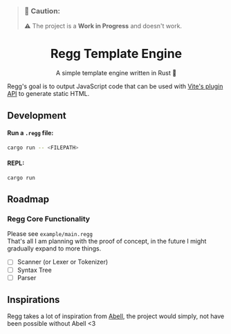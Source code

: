 > ### 🚧 Caution:
>
> ⚠️ The project is a **Work in Progress** and doesn't work.

<h1 align="center">Regg Template Engine</h1>

<p align="center"> A simple template engine written in Rust 🦀 </p>

Regg's goal is to output JavaScript code that can be used with [Vite's plugin API](https://vitejs.dev/guide/api-plugin.html#transforming-custom-file-types) to generate static HTML. <br />

## Development

#### Run a `.regg` file:

```sh
cargo run -- <FILEPATH>
```

#### REPL:

```sh
cargo run
```

## Roadmap

### Regg Core Functionality

Please see `example/main.regg` <br />
That's all I am planning with the proof of concept, in the future I might gradually expand to more things.

- [ ] Scanner (or Lexer or Tokenizer)
- [ ] Syntax Tree
- [ ] Parser

## Inspirations

Regg takes a lot of inspiration from [Abell](https://github.com/abelljs/abell/), the project would simply, not have been possible without Abell <3
